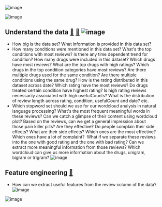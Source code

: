 ![image](https://user-images.githubusercontent.com/54960730/121457310-7b2f8300-c975-11eb-9cc0-acd8d89429d8.png)

![image](https://user-images.githubusercontent.com/54960730/121740662-6b29b780-cacb-11eb-9f59-f06435c0c8f5.png)

## Understand the data [🔗](https://github.com/Lina-statistics/Springboard-Capstone-Projects/blob/main/drug_review/drug_review_EDA.ipynb) [🔗](https://github.com/Lina-statistics/Springboard-Capstone-Projects/blob/main/drug_review/drug_review_EDA_2.ipynb) ![image](https://user-images.githubusercontent.com/54960730/121743131-d759ea80-cace-11eb-9460-2e0477e19646.png)

* How big is the data set? What information is provided in this data set? 
* How many conditions were mentioned in this data set? What's the top conditions with most reviews? Is there any time dependent trend for condition? How many drugs were included in this dataset?  Which drugs have most reviews? What are the top drugs with high ratings? Which drugs in the top condition categories have most reviews?  Are there multiple drugs used for the same condition? Are there multiple conditions using the same drug? How is the rating distributed in this dataset across date? Which rating have the most reviews? Do drugs treated certain condition have highest rating? Is high rating reviews necessarily associated with high usefulCounts? What is the distribution of review length across rating, condition, usefulCount and date? etc.
* Which stopword set should we use for our wordcloud analysis in natural language processing?  What's the most frequent meaningful words in these reviews? Can we catch a glimpse of their content using wordcloud plot? Based on the reviews, can we get a general impression about those pain killer pills? Are they effective? Do people complain their side effects? What are their side effects? Which ones are the most effective? Which ones have a lot of complaint?  What if we separate these reviews into the one with good rating and the one with bad rating? Can we extract more meaningful information from those reviews? Which wordcloud can give us more information about the drugs, unigram, bigram or trigram?
![image](https://user-images.githubusercontent.com/54960730/121741899-1e46e080-cacd-11eb-89e6-edd1bddacda8.png)

## Feature engineering [🔗](https://github.com/Lina-statistics/Springboard-Capstone-Projects/blob/main/drug_review/drug_review_feature_engineering.ipynb)
* How can we extract useful features from the review column of the data? ![image](https://user-images.githubusercontent.com/54960730/121743002-a5488880-cace-11eb-881c-21db03c3bc16.png)

![image](https://user-images.githubusercontent.com/54960730/121743044-b2fe0e00-cace-11eb-9806-bd44a2e37e59.png)
